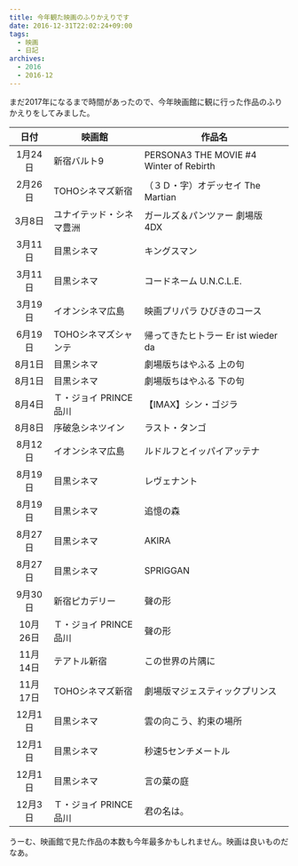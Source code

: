 ```yaml
---
title: 今年観た映画のふりかえりです
date: 2016-12-31T22:02:24+09:00
tags:
  - 映画
  - 日記
archives:
  - 2016
  - 2016-12
---
```


まだ2017年になるまで時間があったので、今年映画館に観に行った作品のふりかえりをしてみました。

| 日付 | 映画館 | 作品名 |
| :---: | --- | --- |
| 1月24日 | 新宿バルト9 | PERSONA3 THE MOVIE #4 Winter of Rebirth |
| 2月26日 | TOHOシネマズ新宿 | （３Ｄ・字）オデッセイ The Martian |
| 3月8日 | ユナイテッド・シネマ豊洲 | ガールズ＆パンツァー 劇場版　4DX |
| 3月11日 | 目黒シネマ | キングスマン |
| 3月11日 | 目黒シネマ | コードネーム U.N.C.L.E. |
| 3月19日 | イオンシネマ広島 | 映画プリパラ ひびきのコース |
| 6月19日 | TOHOシネマズシャンテ | 帰ってきたヒトラー Er ist wieder da |
| 8月1日 | 目黒シネマ | 劇場版ちはやふる 上の句 |
| 8月1日 | 目黒シネマ | 劇場版ちはやふる 下の句 |
| 8月4日 | Ｔ・ジョイ PRINCE 品川 | 【IMAX】シン・ゴジラ |
| 8月8日 | 序破急シネツイン | ラスト・タンゴ |
| 8月12日 | イオンシネマ広島 | ルドルフとイッパイアッテナ |
| 8月19日 | 目黒シネマ | レヴェナント |
| 8月19日 | 目黒シネマ | 追憶の森 |
| 8月27日 | 目黒シネマ | AKIRA |
| 8月27日 | 目黒シネマ | SPRIGGAN |
| 9月30日 | 新宿ピカデリー | 聲の形 |
| 10月26日 | Ｔ・ジョイ PRINCE 品川 | 聲の形 |
| 11月14日 | テアトル新宿 | この世界の片隅に |
| 11月17日 | TOHOシネマズ新宿 | 劇場版マジェスティックプリンス |
| 12月1日 | 目黒シネマ | 雲の向こう、約束の場所 |
| 12月1日 | 目黒シネマ | 秒速5センチメートル |
| 12月1日 | 目黒シネマ | 言の葉の庭 |
| 12月3日 | Ｔ・ジョイ PRINCE 品川 | 君の名は。 |

うーむ、映画館で見た作品の本数も今年最多かもしれません。映画は良いものだなあ。
